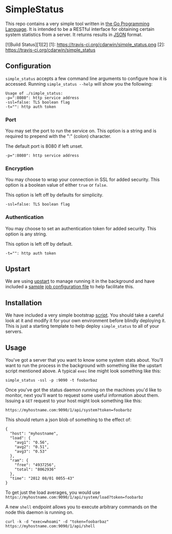 SimpleStatus
============

This repo contains a very simple tool written in [the Go Programming Language](http://golang.org/). It is intended to be a RESTful interface for obtaining certain system statistics from a server. It returns results in [JSON](http://www.json.org/) format.

[![Build Status][1][2]
[1]: https://travis-ci.org/cdarwin/simple_status.png
[2]: https://travis-ci.org/cdarwin/simple_status

## Configuration

`simple_status` accepts a few command line arguments to configure how it is accessed. Running `simple_status --help` will show you the following:

    Usage of ./simple_status:
    -p=":8080": http service address
    -ssl=false: TLS boolean flag
    -t="": http auth token

### Port

You may set the port to run the service on. This option is a string and is required to prepend with the ":" (colon) character. 

The default port is 8080 if left unset.

    -p=":8080": http service address

### Encryption

You may choose to wrap your connection in SSL for added security. This option is a boolean value of either `true` or `false`. 

This option is left off by defaults for simplicity.

    -ssl=false: TLS boolean flag

### Authentication

You may choose to set an authentication token for added security. This option is any string.

This option is left off by default.

    -t="": http auth token

## Upstart

We are using [upstart](http://upstart.ubuntu.com/) to manage running it in the background and have included a [sample](https://github.com/cdarwin/simple_status/blob/master/simple_status.conf) [job configuration file](http://upstart.ubuntu.com/cookbook/#job-configuration-file) to help facilitate this.

## Installation

We have included a very simple bootstrap [script](https://github.com/cdarwin/simple_status/blob/master/install.sh). You should take a careful look at it and modify it for your own environment before blindly deploying it. This is just a starting template to help deploy `simple_status` to all of your servers.

## Usage

You've got a server that you want to know some system stats about. You'll want to run the process in the background with something like the upstart script mentioned above. A typical `exec` line might look something like this:

    simple_status -ssl -p :9090 -t foobarbaz

Once you've got the status daemon running on the machines you'd like to monitor, next you'll want to request some useful information about them. Issuing a `GET` request to your host might look something like this:

    https://myhostname.com:9090/1/api/system?token=foobarbz

This should return a json blob of something to the effect of:

    {
      "host": "myhostname",
      "load": {
        "avg1": "0.56",
        "avg2": "0.51",
        "avg3": "0.53"
      },
      "ram": {
        "free": "4937256",
        "total": "8062936"
      },
      "time": "2012 08/01 0055-43"
    }

To get just the load averages, you would use `https://myhostname.com:9090/1/api/system/load?token=foobarbz`

A new `shell` endpoint allows you to execute arbitrary commands on the node this daemon is running on.
    
    curl -k -d "exec=whoami" -d "token=foobarbaz" https://myhostname.com:9090/1/api/shell
